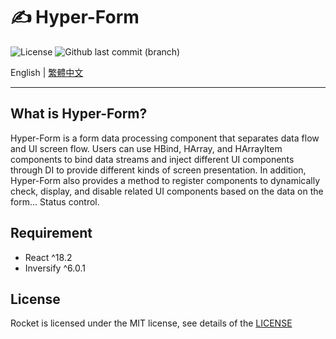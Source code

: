 # ✍ Hyper-Form

![License](https://img.shields.io/github/license/CH-Chang/hyper-form)
![Github last commit (branch)](https://img.shields.io/github/last-commit/CH-Chang/hyper-form/main)

English | [繁體中文](README.md)

---

## What is Hyper-Form?

Hyper-Form is a form data processing component that separates data flow and UI screen flow. Users can use HBind, HArray, and HArrayItem components to bind data streams and inject different UI components through DI to provide different kinds of screen presentation. In addition, Hyper-Form also provides a method to register components to dynamically check, display, and disable related UI components based on the data on the form... Status control.

## Requirement

- React ^18.2
- Inversify ^6.0.1

## License

Rocket is licensed under the MIT license, see details of the [LICENSE](LICENSE)
